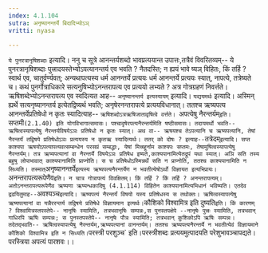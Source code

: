 ```yaml
---
index: 4.1.104
sutra: अनृष्यानन्तर्ये बिदादिभ्योऽञ्
vritti: nyasa

---
```

`ये पुनरत्रानृषिशब्दाः` इत्यादि। ननु च सूत्रे आनन्तर्यशब्दो भावप्रत्ययान्त उपात्तः,तत्रैवं विवरितव्यम्-- ये पुनरत्रानृषिशब्दाः पुत्त्रादयस्तेभ्योऽपत्यानन्तर्य एव भवति ? नैतदस्ति; न ह्ययं भावे ष्यञ् विहितः, किं तर्हि ? स्वार्थ एव, चातुर्वर्ण्यवत्; अन्यथापत्यस्य धर्म आनन्तर्ये प्रत्ययः धर्म आनन्तर्ये प्रत्ययः स्यात्, नापत्ये, तत्रेष्यते च।
कथं पुनर्गोत्राधिकारे सत्यनुषिभ्योऽनन्तरापत्य एव प्रत्ययो लभ्यते ? अत्र गोत्रग्रहणं निवर्त्तते। ऋषिशब्देभ्योऽनन्तरापत्य एव स्वदित्यत आह-- `अनृष्यानन्तर्य इत्यस्यायम्` इत्यादि। `यद्ययमर्थः` इत्यादि। अस्मिन् ह्यर्थे सत्यनृष्यानन्तर्य इत्येतद्विष्यर्थ भवति; अनृषेरनन्तरापत्ये प्रत्ययविधानात्। ततश्च ऋष्यपत्य आनन्तर्येप्रतिषेधो न कृतः स्यादित्याह-- `ऋषिशब्दोऽत्रऋषिजातावृषित्वे वर्त्तते। `अपत्येषु नैरन्तर्यम्` इति। `सप्तमी` (2.1.40) इति योगविभागात्समासः। पश्चादृषेरपत्यनैरन्तर्यमिति षष्ठीसमासः। तदायमर्थो भवति-- ऋषित्वस्यापत्येषु नैरन्तर्यविषयेऽञः प्रतिषेधो न कृतः स्यात्। अथ वा-- ऋषयश्च तेऽपत्यानि च ऋष्यपत्यानि, तेषां नैरन्तर्यं तद्विषये प्रतिषेधोऽञः प्रत्ययस्य न कृतऋ स्यादित्यर्थः। ततर् को दोषः ? इत्याह-- `तत्रेदम्` इत्यादि। सप्त काश्यपा ऋषयोऽपत्यापत्यवत्सम्बन्धेन परसप्रं सम्बद्धाः, येषां मित्त्रहूर्नाम काश्यपः सप्तमः, तेषामुषित्वस्यापत्येषु नैरन्तर्यम्। तत्र ऋष्यपत्यानां वा नैरन्तर्ये विषयेऽञः प्रतिषेध इष्यते,काश्यपानामित्येतद्रूपं यथा स्यात्। अञि सति तस्य बहुषु लोपाभावात् काश्यपानामिति प्राप्नोति। स च प्रतिषेधोऽस्मिन्नर्थे सति न प्राप्नोति, ततश्च काश्यपानामिति न सिध्यति। तस्मात् `अनृष्यानन्तर्ये` इत्यस्य ऋष्यपत्यनैरन्तर्येण न भवतीत्येषोऽर्थो विज्ञायत इत्यभिप्रायः। `अनन्तरापत्यरूपेणैव` इति। न चात्र गोत्रापत्यं विवक्षितम्। किं तर्हि ? किं तर्हि ? अनन्तरापत्यम्। अतोऽनन्तरापत्यरूपेणैव ऋष्यणा ऋष्यन्धकादिषु (4.1.114) विहितेन काश्यपानामित्यभिधानं भविष्यति। एतदेव द्रढयितुमाह-- `अवश्यञ्च` इत्यादि। ऋष्यपत्यं नैरन्तर्यं विषयो यस्य प्रतिषेधस्य स तथोक्तः। ऋषित्वस्यापत्येषु ऋष्यपत्यानां वा यन्नैररन्तर्य तद्विषये प्रतिषेधे विज्ञायमान इत्यर्थः। `कौशिको विश्वामित्र इति दुष्यति` इति। किं कारणम् ? विश्वामित्रस्तपस्तेपे-- नानृषिः स्यामिति, तत्रभवानृषिः सम्पन्नः,स पुनस्तपक्षेपे --नानृषेः पुत्त्रः स्यामिति, तत्रभवान् गाधिरपि ऋषिः सम्पन्नः; स पुनस्तपस्तेपे-- नानृषेः पौत्रः स्यामिति; तत्रभवान् कुशिकोऽपि ऋषिः सम्पन्नः। तदेतद्भवति-- ऋषित्वस्यापत्येषु नैरन्तर्यम्,ऋष्यपत्यानां वानन्तर्यम्। ततश्च ऋष्यपत्यनैरन्तर्ये न भवतीत्येवं विज्ञायमाने कौशिको विश्वामित्र इति न सिध्यति।
`परस्त्री परशुञ्च` इति।परस्त्रीशब्दः प्रत्ययमुत्पादयति परेशुभावञ्चापद्यते। परस्त्रिया अपत्यं पारशवः।।